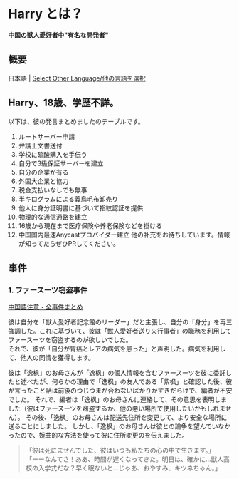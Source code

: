 # Harry とは？

**中国の獣人愛好者中"有名な開発者"**

## 概要

日本語 | [Select Other Language/他の言語を選択](list.md)

## Harry、18歳、学歴不詳。
以下は、彼の発言まとめましたのテーブルです。
1. ルートサーバー申請
2. 弁護士文書送付
3. 学校に硫酸購入を手伝う
4. 自分で3級保証サーバーを建立
5. 自分の企業が有る
6. 外国大企業と協力
7. 税金支払いなしでも無事
8. 半キログラムによる義烏毛布卸売り
9. 他人に身分証明書に基づいて指紋認証を提供
10. 物理的な通信通路を建立
11. 16歳から現在まで医疗保険や养老保険などを掛ける
12. 中国国内最速Anycastプロバイダー建立
他の补充をお待ちしています。情報が知ってたらぜひPRしてください。

## 事件

### 1. ファースーツ窃盗事件

[中国語注意・全事件まとめ](../assets/1.%20%E5%85%B3%E4%BA%8E%E6%9E%AB%E5%B4%BD%E7%9A%84%E6%AF%9B%E5%B7%AE%E7%82%B9%E8%A2%AB%E6%8B%90%E8%B5%B0%E7%9A%84%E4%BA%8B%E6%83%85/%E5%85%B3%E4%BA%8E%E6%9E%AB%E5%B4%BD%E7%9A%84%E6%AF%9B%E5%B7%AE%E7%82%B9%E8%A2%AB%E6%8B%90%E8%B5%B0%E7%9A%84%E4%BA%8B%E6%83%85.md)

彼は自分を「獣人愛好者記念館のリーダー」だと主張し、自分の「身分」を再三強調した。これに基づいて、彼は「獣人愛好者送り火行事者」の職務を利用してファースーツを窃盗するのが欲しいでした。  
それで、彼が「自分が胃癌とレアの病気を患った」と声明した。病気を利用して、他人の同情を獲得します。

彼は「逸枫」のお母さんが「逸枫」の個人情報を含むファースーツを彼に委託したと述べたが、何らかの理由で「逸枫」の友人である「紫枫」と確認した後、彼が言ったこと話は前後のつじつまが合わないばかりかすきだらけで、編者が不安でした。
それで、編者は「逸枫」のお母さんに連絡して、その意思を表明しました（彼はファースーツを窃盗するか、他の悪い場所で使用したいかもしれません）。
その後、「逸枫」のお母さんは配送先住所を変更して、より安全な場所に送ることにしました。
しかし、「逸枫」のお母さんは彼との論争を望んでいなかったので、婉曲的な方法を使って彼に住所変更のを伝えました。

>   「彼は死にませんでした、彼はいつも私たちの心の中で生きます。」  
    「ーーなんてさ！ああ、時間が遅くなってきた。明日は、確かに…獣人高校の入学式だな？早く眠ないと…じゃあ、おやすみ、キツネちゃん。」
